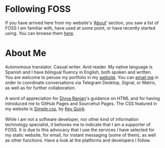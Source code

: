 <h1>Following FOSS</h1>

<p>
If you have arrived here from my website's ‘<a href="https://robertoqsx.github.io/about.html">About</a>’ section, you saw a list of FOSS I am familiar with, have used at some point, or have recently started using. You can browse them <a href="https://github.com/RobertoQSx?tab=following">here</a>.
</p>

<h1>About Me</h1>

<p>
Autonomous translator. Casual writer. Avid reader. My native language is Spanish and I have bilingual fluency in English, both spoken and written. You are welcome to peruse my portfolio in my <a href="https://robertoqsx.github.io">website</a>. You can <a href= "mailto:robertoqs@proton.me">email me</a> in order to coordinate conversations via Telegram Desktop, Signal, or Matrix, as well as for further collaboration.
<br><br>
A word of appreciation for <a href= "https://github.com/divyaranjan1905">Divya Ranjan</a>'s guidance on HTML and for having introduced me to GitHub Pages and Sourcehut Pages. The CSS featured in my website is <a href= "https://github.com/kevquirk/simple.css">Simple.css</a>, by <a href= "https://github.com/kevquirk">Kev Quirk</a>.
<br><br>
While I am not a software developer, nor other kind of information technology specialist, it behoves me to indicate that I am a supporter of FOSS. It is due to this advocacy that I use the services I have selected for my static website, for email, for instant messaging (some of them), as well as other functions. Have a look at the platforms and developers I follow.
</p>

